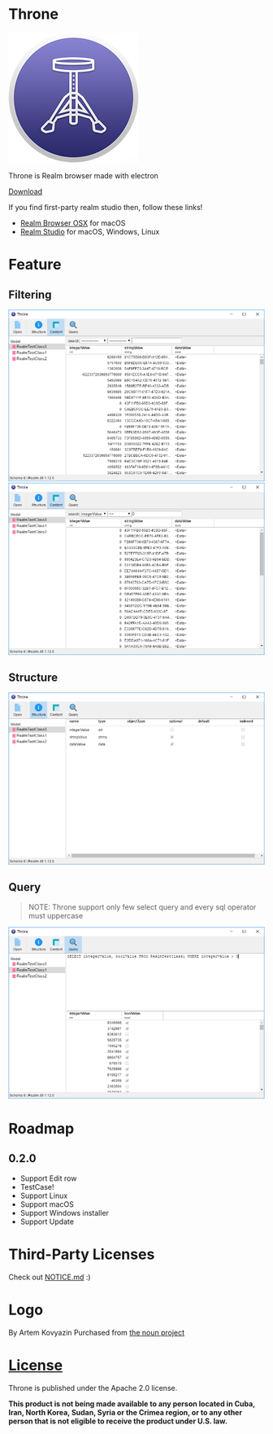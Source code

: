 # Throne
![logo](./app/static/logos/256x256.png)

Throne is Realm browser made with electron

[Download](https://github.com/sn0wle0pard/throne/releases)

If you find first-party realm studio then, follow these links!
* [Realm Browser OSX](https://github.com/realm/realm-browser-osx/) for macOS
* [Realm Studio](https://realm.io/kr/products/realm-studio/) for macOS, Windows, Linux

# Feature
## Filtering
![screen2](./resources/screen2.png)
![screen3](./resources/screen3.png)

## Structure
![screen4](./resources/screen4.png)

## Query
> NOTE: Throne support only few select query and every sql operator must uppercase

![screen5](./resources/screen5.png)

# Roadmap
## 0.2.0
* Support Edit row
* TestCase!
* Support Linux
* Support macOS
* Support Windows installer
* Support Update

# Third-Party Licenses
Check out [NOTICE.md](./NOTICE.md) :)

# Logo
By Artem Kovyazin Purchased from [the noun project](https://thenounproject.com/lh_vison/settings/icon-history/129045644/)

# [License](./LICENSE)
Throne is published under the Apache 2.0 license.

**This product is not being made available to any person located in Cuba, Iran, North Korea, Sudan, Syria or the Crimea region, or to any other person that is not eligible to receive the product under U.S. law.**

